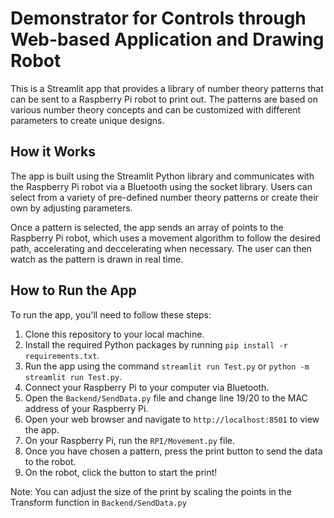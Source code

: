 #  Demonstrator for Controls through Web-based Application and Drawing Robot
This is a Streamlit app that provides a library of number theory patterns that can be sent to a Raspberry Pi robot to print out. The patterns are based on various number theory concepts and can be customized with different parameters to create unique designs.

## How it Works

The app is built using the Streamlit Python library and communicates with the Raspberry Pi robot via a Bluetooth using the socket library. Users can select from a variety of pre-defined number theory patterns or create their own by adjusting parameters.

Once a pattern is selected, the app sends an array of points to the Raspberry Pi robot, which uses a movement algorithm to follow the desired path, accelerating and deccelerating when necessary. The user can then watch as the pattern is drawn in real time.

## How to Run the App

To run the app, you'll need to follow these steps:

1. Clone this repository to your local machine.
2. Install the required Python packages by running `pip install -r requirements.txt`.
3. Run the app using the command `streamlit run Test.py` or `python -m streamlit run Test.py`.
4. Connect your Raspberry Pi to your computer via Bluetooth.
5. Open the `Backend/SendData.py` file and change line 19/20 to the MAC address of your Raspberry Pi.
6. Open your web browser and navigate to `http://localhost:8501` to view the app.
7. On your Raspberry Pi, run the `RPI/Movement.py` file.
8. Once you have chosen a pattern, press the print button to send the data to the robot.
9. On the robot, click the button to start the print!

Note: You can adjust the size of the print by scaling the points in the Transform function in `Backend/SendData.py`
